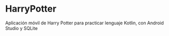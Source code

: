 # HarryPotter
Aplicación móvil de Harry Potter para practicar lenguaje Kotlin, con Android Studio y SQLite
